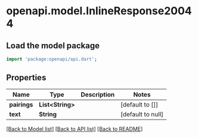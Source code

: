 # openapi.model.InlineResponse20044

## Load the model package
```dart
import 'package:openapi/api.dart';
```

## Properties
Name | Type | Description | Notes
------------ | ------------- | ------------- | -------------
**pairings** | **List&lt;String&gt;** |  | [default to []]
**text** | **String** |  | [default to null]

[[Back to Model list]](../README.md#documentation-for-models) [[Back to API list]](../README.md#documentation-for-api-endpoints) [[Back to README]](../README.md)


